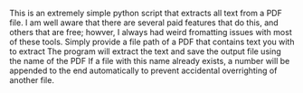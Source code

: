 This is an extremely simple python script that extracts all text from a PDF file. I am well aware that there are several paid features that do this, and others that are free; howver, I always had weird fromatting issues with most of these tools.
Simply provide a file path of a PDF that contains text you with to extract
The program will extract the text and save the output file using the name of the PDF
If a file with this name already exists, a number will be appended to the end automatically to prevent accidental overrighting of another file.
